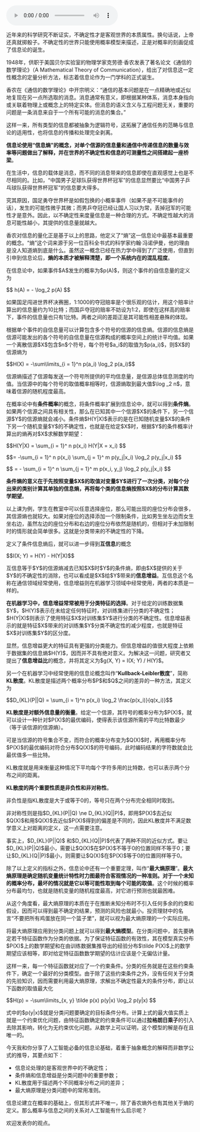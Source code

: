 <audio title="05 数学基础 _ 万物皆数，信息亦然：信息论" src="https://static001.geekbang.org/resource/audio/3a/23/3aa4ea5f9f6073f9dc9749cf00f88f23.mp3" controls="controls"></audio> 
<p>近年来的科学研究不断证实，不确定性才是客观世界的本质属性。换句话说，上帝还真就掷骰子。不确定性的世界只能使用概率模型来描述，正是对概率的刻画促成了信息论的诞生。</p>
<p>1948年，供职于美国贝尔实验室的物理学家克劳德·香农发表了著名论文《通信的数学理论》（A Mathematical Theory of Communication），给出了对信息这一定性概念的定量分析方法，标志着信息论作为一门学科的正式诞生。</p>
<p>香农在《通信的数学理论》中开宗明义：“通信的基本问题是在一点精确地或近似地复现在另一点所选取的消息。消息通常有意义，即根据某种体系，消息本身指向或关联着物理上或概念上的特定实体。但消息的语义含义与工程问题无关，重要的问题是一条消息来自于一个所有可能的消息的集合。”</p>
<p>这样一来，所有类型的信息都被抽象为逻辑符号，这拓展了通信任务的范畴与信息论的适用性，也将信息的传播和处理完全剥离。</p>
<p><strong>信息论使用“信息熵”的概念，对单个信源的信息量和通信中传递信息的数量与效率等问题做出了解释，并在世界的不确定性和信息的可测量性之间搭建起一座桥梁</strong>。</p>
<!-- [[[read_end]]] -->
<p>在生活中，信息的载体是消息，而不同的消息带来的信息即使在直观感觉上也是不尽相同的。比如，“中国男子足球队获得世界杯冠军”的信息显然要比“中国男子乒乓球队获得世界杯冠军”的信息要大得多。</p>
<p>究其原因，国足勇夺世界杯是如假包换的小概率事件（如果不是不可能事件的话），发生的可能性微乎其微；而男乒夺冠已经让国人习以为常，丢掉冠军的可能性才是意外。因此，以不确定性来度量信息是一种合理的方式。不确定性越大的消息可能性越小，其提供的信息量就越大。</p>
<p>香农对信息的量化正是基于以上的思路，他定义了“熵”这一信息论中最基本最重要的概念。“熵”这个词来源于另一位百科全书式的科学家约翰·冯诺伊曼，他的理由是没人知道熵到底是什么。虽然这一概念已经在热力学中得到了广泛使用，但直到引申到信息论后，<strong>熵的本质才被解释清楚，即一个系统内在的混乱程度</strong>。</p>
<p>在信息论中，如果事件$A$发生的概率为$p(A)$，则这个事件的自信息量的定义为 </p>
<p>$$ h(A) = - \log_2 p(A) $$</p>
<p>如果国足闯进世界杯决赛圈，1:1000的夺冠赔率是个很乐观的估计，用这个赔率计算出的信息量约为10比特；而国乒夺冠的赔率不妨设为1:2，即使在这样高的赔率下，事件的信息量也只有1比特。两者之间的差距正是其可能性相差悬殊的体现。</p>
<p>根据单个事件的自信息量可以计算包含多个符号的信源的信息熵。信源的信息熵是信源可能发出的各个符号的自信息量在信源构成的概率空间上的统计平均值。如果一个离散信源$X$包含$n$个符号，每个符号$a_i$的取值为$p(a_i)$，则$X$的信源熵为</p>
<p> $$H(X) = -\sum\limits_{i = 1}^n p(a_i) \log_2 p(a_i)$$</p>
<p>信源熵描述了信源每发送一个符号所提供的平均信息量，是信源总体信息测度的均值。当信源中的每个符号的取值概率相等时，信源熵取到最大值$\log _2 n$，意味着信源的随机程度最高。</p>
<p>在概率论中有<strong>条件概率</strong>的概念，将条件概率扩展到信息论中，就可以得到<strong>条件熵</strong>。如果两个信源之间具有相关性，那么在已知其中一个信源$X$的条件下，另一个信源$Y$的信源熵就会减小。条件熵$H(Y|X)$表示的是在已知随机变量$X$的条件下另一个随机变量$Y$的不确定性，也就是在给定$X$时，根据$Y$的条件概率计算出的熵再对$X$求解数学期望：</p>
<p>$$H(Y|X) = \sum_{i = 1}^ n p(x_i) H(Y|X = x_i) $$</p>
<p>$$= -\sum_{i = 1}^ n p(x_i) \sum_{j = 1}^ m p(y_j|x_i) \log_2 p(y_j|x_i) $$</p>
<p>$$ = - \sum_{i = 1}^ n \sum_{j = 1}^ m p(x_i, y_j) \log_2 p(y_j|x_i) $$ </p>
<p><strong>条件熵的意义在于先按照变量$X$的取值对变量$Y$进行了一次分类，对每个分出来的类别计算其单独的信息熵，再将每个类的信息熵按照$X$的分布计算其数学期望</strong>。</p>
<p>以上课为例，学生在教室中可以任意选择座位，那么可能出现的座位分布会很多，其信源熵也就较大。如果对座位的选择添加一个限制条件，比如男生坐左边而女生坐右边，虽然左边的座位分布和右边的座位分布依然是随机的，但相对于未加限制时的情形就会简单很多。这就是分类带来的不确定性的下降。</p>
<p>定义了条件信息熵后，就可以进一步得到<strong>互信息</strong>的概念 </p>
<p>$$I(X; Y) = H(Y) - H(Y|X)$$</p>
<p>互信息等于$Y$的信源熵减去已知$X$时$Y$的条件熵，即由$X$提供的关于$Y$的不确定性的消除，也可以看成是$X$给$Y$带来的<strong>信息增益</strong>。互信息这个名称在通信领域经常使用，信息增益则在机器学习领域中经常使用，两者的本质是一样的。</p>
<p><strong>在机器学习中，信息增益常常被用于分类特征的选择</strong>。对于给定的训练数据集$Y$，$H(Y)$表示在未给定任何特征时，对训练集进行分类的不确定性；$H(Y|X)$则表示了使用特征$X$对训练集$Y$进行分类的不确定性。信息增益表示的就是特征$X$带来的对训练集$Y$分类不确定性的减少程度，也就是特征$X$对训练集$Y$的区分度。</p>
<p>显然，信息增益更大的特征具有更强的分类能力。但信息增益的值很大程度上依赖于数据集的信息熵$H(Y)$，因而并不具有绝对意义。为解决这一问题，研究者又提出了<strong>信息增益比</strong>的概念，并将其定义为$g(X, Y) = I(X; Y) / H(Y)$。</p>
<p>另一个在机器学习中经常使用的信息论概念叫作“<strong>Kullback-Leibler散度</strong>”，简称<strong>KL散度</strong>。KL散度是描述两个概率分布$P$和$Q$之间的差异的一种方法，其定义为</p>
<p>$$D_{KL}(P||Q) = \sum_{i = 1}^n p(x_i) \log_2 \frac{p(x_i)}{q(x_i)}$$</p>
<p><strong>KL散度是对额外信息量的衡量</strong>。给定一个信源，其符号的概率分布为$P(X)$，就可以设计一种针对$P(X)$的最优编码，使得表示该信源所需的平均比特数最少（等于该信源的信源熵）。</p>
<p>可是当信源的符号集合不变，而符合的概率分布变为$Q(X)$时，再用概率分布$P(X)$的最优编码对符合分布$Q(X)$的符号编码，此时编码结果的字符数就会比最优值多一些比特。</p>
<p>KL散度就是用来衡量这种情况下平均每个字符多用的比特数，也可以表示两个分布之间的距离。</p>
<p><strong>KL散度的两个重要性质是非负性和非对称性</strong>。</p>
<p>非负性是指KL散度是大于或等于0的，等号只在两个分布完全相同时取到。</p>
<p>非对称性则是指$D_{KL}(P||Q) \ne D_{KL}(Q||P)$，即用$P(X)$去近似$Q(X)$和用$Q(X)$去近似$P(X)$得到的偏差是不同的，因此KL散度并不满足数学意义上对距离的定义，这一点需要注意。</p>
<p>事实上，$D_{KL}(P||Q)$ 和$D_{KL}(Q||P)$代表了两种不同的近似方式。要让$D_{KL}(P||Q)$最小，需要让$Q(X)$在$P(X)$不等于0的位置同样不等于0；要让$D_{KL}(Q||P)$最小，则需要让$Q(X)$在$P(X)$等于0的位置同样等于0。</p>
<p>除了以上定义的指标之外，信息论中还有一个重要定理，叫作“<strong>最大熵原理</strong>”。<strong>最大熵原理是确定随机变量统计特性时力图最符合客观情况的一种准则。对于一个未知的概率分布，最坏的情况就是它以等可能性取到每个可能的取值</strong>。这个时候的概率分布最均匀，也就是随机变量的随机程度最高，对它进行预测也就最困难。</p>
<p>从这个角度看，最大熵原理的本质在于在推断未知分布时不引入任何多余的约束和假设，因而可以得到最不确定的结果，预测的风险也就最小。投资理财中的名言“不要把所有鸡蛋放在同一个篮子里”，就可以视为最大熵原理的一个实际应用。</p>
<p>将最大熵原理应用到分类问题上就可以得到<strong>最大熵模型</strong>。在分类问题中，首先要确定若干特征函数作为分类的依据。为了保证特征函数的有效性，其在模型真实分布$P(X)$上的数学期望和在由训练数据集推导出的经验分布$\tilde P(X)$上的数学期望应该相等，即对给定特征函数数学期望的估计应该是个无偏估计量。</p>
<p>这样一来，每一个特征函数就对应了一个约束条件。分类的任务就是在这些约束条件下，确定一个最好的分类模型。由于除了这些约束条件之外，没有任何关于分类的先验知识，因而需要利用最大熵原理，求解出不确定性最大的条件分布，即让以下函数的取值最大化</p>
<p>$$H(p) = -\sum\limits_{x, y} \tilde p(x) p(y|x) \log_2 p(y|x) $$</p>
<p>式中的$p(y|x)$就是分类问题要确定的目标条件分布。计算上式的最大值实质上就是一个约束优化问题，由特征函数确定的约束条件可以通过<strong>拉格朗日乘子</strong>的引入去除其影响，转化为无约束优化问题。从数学上可以证明，这个模型的解是存在且唯一的。</p>
<p>今天我和你分享了人工智能必备的信息论基础，着重于抽象概念的解释而非数学公式的推导，其要点如下：</p>
<ul>
<li>信息论处理的是客观世界中的不确定性；</li>
<li>条件熵和信息增益是分类问题中的重要参数；</li>
<li>KL散度用于描述两个不同概率分布之间的差异；</li>
<li>最大熵原理是分类问题中的常用准则。</li>
</ul>
<p>信息论建立在概率的基础上，但其形式并不唯一，除了香农熵外也有其他关于熵的定义。那么概率与信息之间的关系对人工智能有什么启示呢？</p>
<p>欢迎发表你的观点。</p>
<p><img src="https://static001.geekbang.org/resource/image/e2/e5/e248d05acca0ac225b043a775bb221e5.jpg" alt=""></p>
<p></p>
